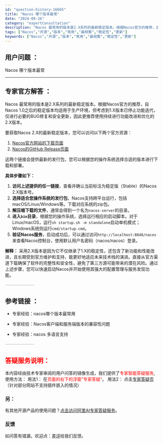 ```yaml
---
id: "question-history-16665"
title: "Nacos 哪个版本最常"
date: "2024-09-26"
category: "expertConsultation"
description: "Nacos 最常用的版本是2.X系列的最新稳定版本。根据Nacos官方的推荐，自Nacos 1.0之后的稳定版本均适用于生产环境，但考虑到1.X版本已停止功能迭代，仅进行必要的BUG修复和安全更新，因此更推荐使用持续进行功能改进和优化的2.X版本。要获取Nacos 2.X的最新稳定版本，您可以访问以"
tags: ["Nacos","开源","版本","常用","最频繁","稳定性","更新"]
keywords: ["Nacos","开源","版本","常用","最频繁","稳定性","更新"]
---
```


## 用户问题 ： 
 Nacos 哪个版本最常  

---------------
## 专家官方解答 ：

Nacos 最常用的版本是2.X系列的最新稳定版本。根据Nacos官方的推荐，自Nacos 1.0之后的稳定版本均适用于生产环境，但考虑到1.X版本已停止功能迭代，仅进行必要的BUG修复和安全更新，因此更推荐使用持续进行功能改进和优化的2.X版本。

要获取Nacos 2.X的最新稳定版本，您可以访问以下两个官方资源：
1. [Nacos官方网站的下载页面](https://nacos.io/download/nacos-server/)
2. [Nacos的GitHub Release页面](https://github.com/alibaba/nacos/releases)

这两个链接会提供最新的发行包，您可以根据您的操作系统选择合适的版本进行下载和部署。

**具体步骤如下：**
1. **访问上述提供的任一链接**，查看并确认当前标注为稳定版（Stable）的Nacos 2.X版本号。
2. **选择适合您操作系统的发行包**，Nacos支持跨平台运行，包括macOS/Linux/Windows等。下载对应系统的zip包。
3. **解压缩下载的文件**，通常会得到一个名为`nacos-server`的目录。
4. **进入`bin`目录**，根据您的操作系统，选择运行相应的启动脚本。对于Linux/macOS，运行`sh startup.sh -m standalone`启动单机模式；Windows系统则运行`cmd/startup.cmd`。
5. **验证Nacos服务**，启动成功后，可以通过访问`http://localhost:8848/nacos`来查看Nacos控制台，使用默认用户名密码（nacos/nacos）登录。

**解释：**
采用2.X版本是因为它不仅继承了1.X的稳定性，还包含了新功能和性能改进，且长期受到官方维护和支持，能更好地适应未来技术栈的演进。直接从官方渠道下载确保了软件的完整性和安全性，避免了第三方源可能带来的潜在风险。通过上述步骤，您可以快速启动Nacos并开始使用其强大的配置管理与服务发现功能。


<font color="#949494">---------------</font> 


## 参考链接 ：

* 专家经验：nacos哪个版本最常用 
 
 * 专家经验：Nacos客户端和服务端版本的兼容性问题 
 
 * 专家经验：nacos 多语言支持 


 <font color="#949494">---------------</font> 
 


## <font color="#FF0000">答疑服务说明：</font> 

本内容经由技术专家审阅的用户问答的镜像生成，我们提供了<font color="#FF0000">专家智能答疑服务</font>,使用方法：
用法1： 在<font color="#FF0000">页面的右下的浮窗”专家答疑“</font>。
用法2： 点击[专家答疑页](https://answer.opensource.alibaba.com/docs/intro)（针对部分网站不支持插件嵌入的情况）
### 另：


有其他开源产品的使用问题？[点击访问阿里AI专家答疑服务](https://answer.opensource.alibaba.com/docs/intro)。
### 反馈
如问答有错漏，欢迎点：[差评](https://ai.nacos.io/user/feedbackByEnhancerGradePOJOID?enhancerGradePOJOId=16678)给我们反馈。
